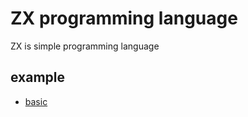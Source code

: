 # ZX programming language

ZX is simple programming language

## example
- [basic](./example/basic.zx)